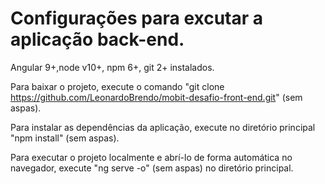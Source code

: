# Configurações para excutar a aplicação back-end.

Angular 9+,node v10+, npm 6+, git 2+ instalados.

Para baixar o projeto, execute o comando "git clone https://github.com/LeonardoBrendo/mobit-desafio-front-end.git" (sem aspas).

Para instalar as dependências da aplicação, execute no diretório principal "npm install" (sem aspas).

Para executar o projeto localmente e abrí-lo de forma automática no navegador, execute "ng serve -o" (sem aspas) no diretório principal.
